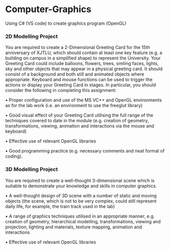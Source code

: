 # Computer-Graphics

Using C# (VS code) to create graphics program (OpenGL)

### 2D Modelling Project

You are required to create a 2-Dimensional Greeting Card for the 15th anniversary of XJTLU, which should contain at least one key feature (e.g. a building on campus in a simplified shape) to represent the University.        Your Greeting Card could include balloons, flowers, trees, smiling faces, lights, sky and other objects that may appear in a physical greeting card.         It should consist of a background and both still and animated objects where appropriate.     Keyboard and mouse functions can be used to trigger the actions or display your Greeting Card in stages.    In particular, you should consider the following in completing this assignment:

• Proper configuration and use of the MS VC++ and OpenGL environments as for the lab work (i.e. an environment to use the freeglut library)

• Good visual effect of your Greeting Card utilising the full range of the techniques covered to date in the module (e.g. creation of geometry, transformations, viewing, animation and interactions via the mouse and keyboard)

• Effective use of relevant OpenGL libraries

• Good programming practice (e.g. necessary comments and neat format of coding).


### 3D Modelling Project

You are required to create a well-thought 3-dimensional scene which is suitable to demonstrate your knowledge and skills in computer graphics.

• A well-thought design of 3D scene with a number of static and moving objects (the scene, which is not to be very complex, could still represent daily life, for example, the train track used in the lab)

• A range of graphics techniques utilised in an appropriate manner, e.g. creation of geometry, hierarchical modelling, transformations, viewing and projection, lighting and materials, texture mapping, animation and interactions

• Effective use of relevant OpenGL libraries








